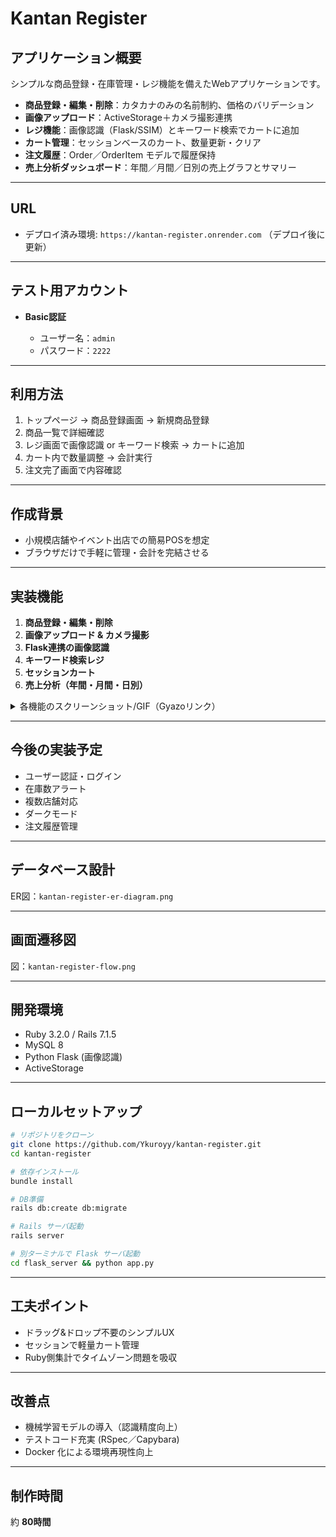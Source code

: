 # Kantan Register

## アプリケーション概要

シンプルな商品登録・在庫管理・レジ機能を備えたWebアプリケーションです。

* **商品登録・編集・削除**：カタカナのみの名前制約、価格のバリデーション
* **画像アップロード**：ActiveStorage＋カメラ撮影連携
* **レジ機能**：画像認識（Flask/SSIM）とキーワード検索でカートに追加
* **カート管理**：セッションベースのカート、数量更新・クリア
* **注文履歴**：Order／OrderItem モデルで履歴保持
* **売上分析ダッシュボード**：年間／月間／日別の売上グラフとサマリー

---

## URL

* デプロイ済み環境: `https://kantan-register.onrender.com`
  （デプロイ後に更新）

---

## テスト用アカウント

* **Basic認証**

  * ユーザー名：`admin`
  * パスワード：`2222`

---

## 利用方法

1. トップページ → 商品登録画面 → 新規商品登録
2. 商品一覧で詳細確認
3. レジ画面で画像認識 or キーワード検索 → カートに追加
4. カート内で数量調整 → 会計実行
5. 注文完了画面で内容確認

---

## 作成背景

* 小規模店舗やイベント出店での簡易POSを想定
* ブラウザだけで手軽に管理・会計を完結させる

---

## 実装機能

1. **商品登録・編集・削除**
2. **画像アップロード & カメラ撮影**
3. **Flask連携の画像認識**
4. **キーワード検索レジ**
5. **セッションカート**
6. **売上分析（年間・月間・日別）**
 

<details>
<summary>各機能のスクリーンショット/GIF（Gyazoリンク）</summary>

* 商品登録画面：`https://gyazo.com/xxx`
* 画像認識レジ：`https://gyazo.com/yyy`
* 売上分析ダッシュボード：`https://gyazo.com/zzz`

</details>

---

## 今後の実装予定

* ユーザー認証・ログイン
* 在庫数アラート
* 複数店舗対応
* ダークモード
* 注文履歴管理

---

## データベース設計

ER図：`kantan-register-er-diagram.png`

---

## 画面遷移図

図：`kantan-register-flow.png`

---

## 開発環境

* Ruby 3.2.0 / Rails 7.1.5
* MySQL 8
* Python Flask (画像認識)
* ActiveStorage

---

## ローカルセットアップ

```bash
# リポジトリをクローン
git clone https://github.com/Ykuroyy/kantan-register.git
cd kantan-register

# 依存インストール
bundle install

# DB準備
rails db:create db:migrate

# Rails サーバ起動
rails server

# 別ターミナルで Flask サーバ起動
cd flask_server && python app.py
```

---

## 工夫ポイント

* ドラッグ&ドロップ不要のシンプルUX
* セッションで軽量カート管理
* Ruby側集計でタイムゾーン問題を吸収

---

## 改善点

* 機械学習モデルの導入（認識精度向上）
* テストコード充実 (RSpec／Capybara)
* Docker 化による環境再現性向上

---

## 制作時間

約 **80時間**
